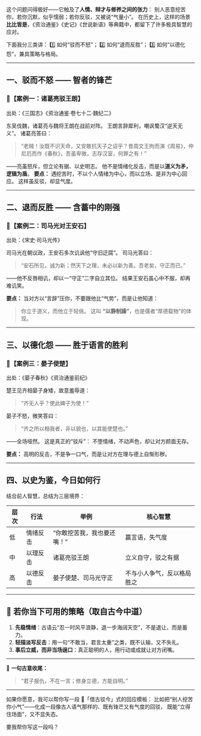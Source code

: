 这个问题问得极好——它触及了**人情、辩才与修养之间的张力**：
别人恶意挖苦你，若你沉默，似乎懦弱；若你反驳，又被说“气量小”。
在历史上，这样的场景**比比皆是**，《资治通鉴》《史记》《世说新语》等典籍中，都留下了许多极具智慧的应对。

下面我分三类讲：
1️⃣ 如何“驳而不怒”；
2️⃣ 如何“退而反胜”；
3️⃣ 如何“以德化怨”，兼具策略与格局。

---

## 一、驳而不怒 —— 智者的锋芒

### 📖【案例一：诸葛亮驳王朗】

出处：《三国志》《资治通鉴·卷七十二·魏纪二》

东吴伐魏，诸葛亮与魏将王朗在战前对阵。
王朗言辞犀利，嘲讽蜀汉“逆天无义”。
诸葛亮答曰：

> “老贼！汝既不识天命，又安敢抗天子之诏乎？昔周文王拘而演《周易》，仲尼厄而作《春秋》，吾虽卑微，志存汉室，何罪之有！”

——亮虽怒斥，但立论有据、以史明志。
他不是情绪化反击，而是以**道义为矛，逻辑为盾**。
**要点：** 遇挖苦时，不以个人情绪为中心，而以立场、是非为中心回应。
这样虽反驳，却显气度。

---

## 二、退而反胜 —— 含蓄中的刚强

### 📖【案例二：司马光对王安石】

出处：《宋史·司马光传》

司马光在朝议政，王安石多次讥讽他“守旧迂腐”。
司马光答曰：

> “安石所见，诚为新；然天下之理，未必以新为善。吾老矣，守正而已。”

——他不反唇相讥，却以一“守正”二字自立其位。
结果王安石虽心中不服，却再难讥笑。

**要点：**
当对方以“言辞”压你，不要跟他比“气势”，而是让他知道：

> 你立于道义，而他立于轻佻。
> 这叫 **“以静制躁”**，也是儒者“厚德载物”的体现。

---

## 三、以德化怨 —— 胜于语言的胜利

### 📖【案例三：晏子使楚】

出处：《晏子春秋》《资治通鉴前纪》

楚王见齐相晏子身矮，故意羞辱道：

> “齐无人乎？使此婢子为使！”

晏子不怒，微笑答曰：

> “齐之所以相我者，非以貌也，以其能使楚也。”

——全场哑然。
这是真正的“驳斥”：
不堕情绪，不动声色，却让对方颜面无存。

**要点：**
高明的反击，不是争一口气，而是让对方在理与德上自惭形秽。

---

## 四、以史为鉴，今日如何行

结合前人智慧，总结为三层境界：

| 层次 | 行法   | 举例             | 核心智慧          |
| -- | ---- | -------------- | ------------- |
| 低  | 情绪反击 | “你敢挖苦我，我也要还嘴！” | 赢言语，失气度       |
| 中  | 以理反击 | 诸葛亮驳王朗         | 立义自守，驳之有据     |
| 高  | 以德反击 | 晏子使楚、司马光守正     | 不与小人争气，反以格局胜之 |

---

## 💬 若你当下可用的策略（取自古今中道）

1. **先稳情绪**：古语云“忍一时风平浪静，退一步海阔天空”，不是退让，而是蓄力。
2. **轻描淡写反击**：用一句“不敢当，君言太重”之类，既不认输，又不失礼。
3. **事后立威，而非当场逞口**：真正聪明的人，用行动或成就让对方闭嘴。

---

📜 **一句古意收尾：**

> “君子报仇，不在一言；修身立德，方能自明。”

---

如果你愿意，我可以帮你写一段
📖「借古驳今」式的回应模板：
比如把“别人挖苦你小气”——化成一段像古人语气那样的、既有锋芒又有气度的回驳，
既能“立得住场面”，又不显失态。

要我帮你写这一段吗？
